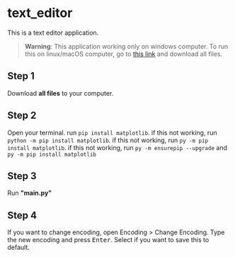# text_editor
This is a text editor application.
> **Warning**: This application working only on windows computer. To run this on linux/macOS computer, go to [this link](https://github.com/liorokman/simple-editor/) and download all files.

## Step 1
Download **all files** to your computer.

## Step 2
Open your terminal. run `pip install matplotlib`. if this not working, run `python -m pip install matplotlib`. if this not working, run `py -m pip install matplotlib`. if this not working, run `py -m ensurepip --upgrade` and `py -m pip install matplotlib`
## Step 3
Run **"main.py"**

## Step 4
If you want to change encoding, open Encoding > Change Encoding. Type the new encoding and press <kbd>Enter</kbd>. Select if you want to save this to default.
